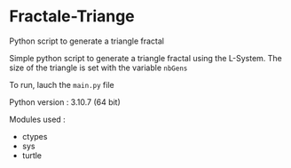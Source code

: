 # Fractale-Triange
Python script to generate a triangle fractal


Simple python script to generate a triangle fractal using the L-System.
The size of the triangle is set with the variable `nbGens`

To run, lauch the `main.py` file

Python version : 3.10.7 (64 bit)

Modules used :
- ctypes
- sys
- turtle
